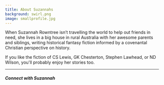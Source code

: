 ```yaml
---
title: About Suzannahs
background: swirl.png
image: smallprofile.jpg
---
```


When Suzannah Rowntree isn’t travelling the world to help out friends in need, she lives in a big house in rural Australia with her awesome parents and siblings, writing historical fantasy fiction informed by a covenantal Christian perspective on history. 

If you like the fiction of CS Lewis, GK Chesterton, Stephen Lawhead, or ND Wilson, you'll probably enjoy her stories too.

---
##### Connect with Suzannah

[<i class="fa fa-facebook fa-2x social" aria-hidden="true"></i>](http://www.facebook.com/InWhichIReadVintageNovels) [<i class="fa fa-amazon fa-2x social" aria-hidden="true"></i>](https://www.amazon.com/Suzannah-Rowntree/e/B00CXZM07Q) [<i class="fa fa-twitter fa-2x social" aria-hidden="true"></i>](https://twitter.com/suzannahtweets) [<i class="fa fa-pinterest-p fa-2x social" aria-hidden="true"></i>](http://www.pinterest.com/suzannahpins/) [<i class="fa fa-envelope fa-2x social" aria-hidden="true"></i>](mailto:rosa.gaudea@gmail.com)
